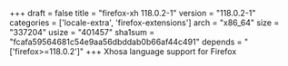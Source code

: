 +++
draft = false
title = "firefox-xh 118.0.2-1"
version = "118.0.2-1"
categories = ['locale-extra', 'firefox-extensions']
arch = "x86_64"
size = "337204"
usize = "401457"
sha1sum = "fcafa59564681c54e9aa56dbddab0b66af44c491"
depends = "['firefox>=118.0.2']"
+++
Xhosa language support for Firefox